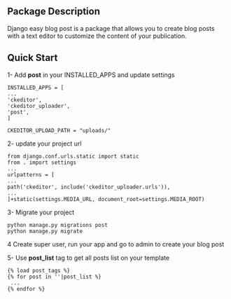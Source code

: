 ## Package Description

Django easy blog post is a package that allows you to create blog posts
with a text editor to customize the content of your
 publication.

## Quick Start
1- Add __post__ in your INSTALLED_APPS and update settings

    INSTALLED_APPS = [
    ...
    'ckeditor',
    'ckeditor_uploader',
    'post',
    ]
    
    CKEDITOR_UPLOAD_PATH = "uploads/"
2- update your project url 

    from django.conf.urls.static import static
    from . import settings
    ...
    urlpatterns = [
    ...
    path('ckeditor', include('ckeditor_uploader.urls')),
    ...
    ]+static(settings.MEDIA_URL, document_root=settings.MEDIA_ROOT)

    

3- Migrate your project

    python manage.py migrations post
    python manage.py migrate

4 Create super user, run your app and go to admin to create your blog post

5- Use __post_list__ tag to get all posts list on your template

    {% load post_tags %}
    {% for post in ''|post_list %}
     ...
    {% endfor %}

